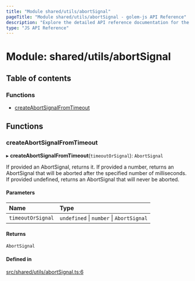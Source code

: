 ```yaml
---
title: "Module shared/utils/abortSignal"
pageTitle: "Module shared/utils/abortSignal - golem-js API Reference"
description: "Explore the detailed API reference documentation for the Module shared/utils/abortSignal within the golem-js SDK for the Golem Network."
type: "JS API Reference"
---
```

# Module: shared/utils/abortSignal

## Table of contents

### Functions

- [createAbortSignalFromTimeout](shared_utils_abortSignal#createabortsignalfromtimeout)

## Functions

### createAbortSignalFromTimeout

▸ **createAbortSignalFromTimeout**(`timeoutOrSignal`): `AbortSignal`

If provided an AbortSignal, returns it.
If provided a number, returns an AbortSignal that will be aborted after the specified number of milliseconds.
If provided undefined, returns an AbortSignal that will never be aborted.

#### Parameters

| Name | Type |
| :------ | :------ |
| `timeoutOrSignal` | `undefined` \| `number` \| `AbortSignal` |

#### Returns

`AbortSignal`

#### Defined in

[src/shared/utils/abortSignal.ts:6](https://github.com/golemfactory/golem-js/blob/570126bc/src/shared/utils/abortSignal.ts#L6)
